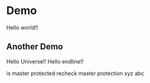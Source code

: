 # Demo

Hello world!!

## Another Demo

Hello Universe!!
Hello endline!!

is master protected
recheck master protection
xyz
abc
